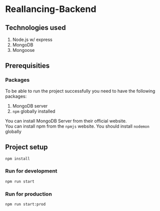 # Reallancing-Backend

## Technologies used

1. Node.js w/ express
2. MongoDB
3. Mongoose

## Prerequisities

### Packages

To be able to run the project successfully you need to have the following packages:

1. MongoDB server
2. `npm` globally installed

You can install MongoDB Server from their official website.\
You can install npm from the `npmjs` website.
You should install `nodemon` globally

## Project setup

```
npm install
```

### Run for development

```
npm run start
```

### Run for production

```
npm run start:prod
```
